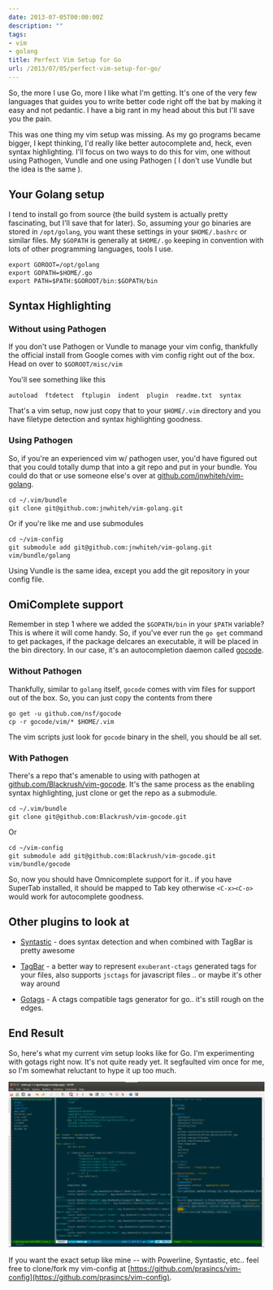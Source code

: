 ```yaml
---
date: 2013-07-05T00:00:00Z
description: ""
tags:
- vim
- golang
title: Perfect Vim Setup for Go
url: /2013/07/05/perfect-vim-setup-for-go/
---
```




So, the more I use Go, more I like what I'm getting. It's one of the very few languages that guides you to write better code right off the bat by making it easy and not pedantic. I have a big rant in my head about this but I'll save you the pain.

This was one thing my vim setup was missing. As my go programs became bigger, I kept thinking, I'd really like better autocomplete and, heck, even syntax highlighting. I'll focus on two ways to do this for vim, one without using Pathogen, Vundle and one using Pathogen ( I don't use Vundle but the idea is the same ).

## Your Golang setup

I tend to install go from source (the build system is actually pretty fascinating, but I'll save that for later). So, assuming your go binaries are stored in `/opt/golang`, you want these settings in your `$HOME/.bashrc` or similar files. My `$GOPATH` is generally at `$HOME/.go` keeping in convention with lots of other programming languages, tools I use.

    export GOROOT=/opt/golang
    export GOPATH=$HOME/.go
    export PATH=$PATH:$GOROOT/bin:$GOPATH/bin

## Syntax Highlighting

### Without using Pathogen

If you don't use Pathogen or Vundle to manage your vim config, thankfully the official install from Google comes with vim config right out of the box. Head on over to `$GOROOT/misc/vim`

You'll see something like this

    autoload  ftdetect  ftplugin  indent  plugin  readme.txt  syntax

That's a vim setup, now just copy that to your `$HOME/.vim` directory and you have filetype detection and syntax highlighting goodness.

### Using Pathogen

So, if you're an experienced vim w/ pathogen user, you'd have figured out that you could totally dump that into a git repo and put in your bundle. You could do that or use someone else's over at [github.com/jnwhiteh/vim-golang](https://github.com/jnwhiteh/vim-golang).

    cd ~/.vim/bundle
    git clone git@github.com:jnwhiteh/vim-golang.git

Or if you're like me and use submodules

    cd ~/vim-config
    git submodule add git@github.com:jnwhiteh/vim-golang.git vim/bundle/golang

Using Vundle is the same idea, except you add the git repository in your config file.

## OmiComplete support

Remember in step 1 where we added the `$GOPATH/bin` in your `$PATH` variable? This is where it will come handy. So, if you've ever run the `go get` command to get packages, if the package delcares an executable, it will be placed in the bin directory. In our case, it's an autocompletion daemon called [gocode](https://github.com/nsf/gocode).

### Without Pathogen

Thankfully, similar to `golang` itself, `gocode` comes with vim files for support out of the box. So, you can just copy the contents from there

    go get -u github.com/nsf/gocode
    cp -r gocode/vim/* $HOME/.vim

The vim scripts just look for `gocode` binary in the shell, you should be all set.

### With Pathogen

There's a repo that's amenable to using with pathogen at [github.com/Blackrush/vim-gocode](http://github.com/Blackrush/vim-gocode). It's the same process as the enabling syntax highlighting, just clone or get the repo as a submodule.

    cd ~/.vim/bundle
    git clone git@github.com:Blackrush/vim-gocode.git

Or

    cd ~/vim-config
    git submodule add git@github.com:Blackrush/vim-gocode.git vim/bundle/gocode


So, now you should have Omnicomplete support for it.. if you have SuperTab installed, it should be mapped to Tab key otherwise `<C-x><C-o>` would work for autocomplete goodness.


## Other plugins to look at

* [Syntastic](https://github.com/scrooloose/syntastic) - does syntax detection and when combined with TagBar is pretty awesome

* [TagBar](https://github.com/majutsushi/tagbar) - a better way to represent `exuberant-ctags` generated tags for your files, also supports `jsctags` for javascript files .. or maybe it's other way around

* [Gotags](https://github.com/jstemmer/gotags) - A ctags compatible tags generator for go.. it's still rough on the edges.

## End Result

So, here's what my current vim setup looks like for Go. I'm experimenting with gotags right now. It's not quite ready yet. It segfaulted vim once for me, so I'm somewhat reluctant to hype it up too much.

![Go Screenshot](/assets/images/vim-go-setup-screenshot.png)

If you want the exact setup like mine -- with Powerline, Syntastic, etc.. feel free to clone/fork my vim-config at [https://github.com/prasincs/vim-config](https://github.com/prasincs/vim-config).

